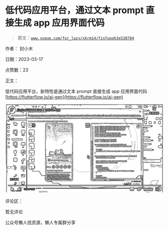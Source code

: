 # 低代码应用平台，通过文本 prompt 直接生成 app 应用界面代码

> 原文：[`www.yuque.com/for_lazy/xkrm14/fin7uoqh3e538784`](https://www.yuque.com/for_lazy/xkrm14/fin7uoqh3e538784)



作者： 封小木



日期：2023-03-17



点赞数：23



正文：



低代码应用平台，新特性是通过文本 prompt 直接生成 app 应用界面代码 [https://flutterflow.io/ai-gen](https://flutterflow.io/ai-gen)



![](img/c6f97fea93ad8386e021eb321eb5bd81.png)



评论区：



暂无评论



公众号懒人找资源，懒人专属群分享

